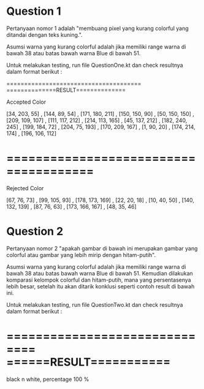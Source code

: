 # Question 1
Pertanyaan nomor 1 adalah "membuang pixel yang kurang colorful yang ditandai dengan teks kuning.".

Asumsi warna yang kurang colorful adalah jika memiliki range warna di bawah 38 atau batas bawah warna Blue di bawah 51.

Untuk melakukan testing, run file QuestionOne.kt dan check resultnya dalam format berikut :

======================================
==============RESULT==============

Accepted Color

[34, 203, 55]
, [144, 89, 54]
, [171, 180, 211]
, [150, 150, 90]
, [50, 150, 150]
, [209, 109, 107]
, [111, 117, 212]
, [214, 113, 165]
, [45, 137, 212]
, [182, 240, 245]
, [199, 184, 72]
, [204, 75, 193]
, [170, 209, 167]
, [1, 90, 20]
, [174, 214, 174]
, [196, 106, 112]

======================================
======================================
Rejected Color

[67, 76, 73]
, [99, 105, 93]
, [178, 173, 169]
, [22, 20, 18]
, [10, 40, 50]
, [140, 132, 139]
, [87, 76, 63]
, [173, 166, 167]
, [48, 35, 46] 

# Question 2

Pertanyaan nomor 2 "apakah gambar di bawah ini merupakan gambar yang colorful atau gambar yang lebih mirip dengan hitam-putih".

Asumsi warna yang kurang colorful adalah jika memiliki range warna di bawah 38 atau batas bawah warna Blue di bawah 51.
Kemudian dilakukan komparasi kelompok colorful dan hitam-putih, mana yang persentasenya lebih besar, setelah itu akan ditarik konklusi seperti contoh result di bawah ini.

Untuk melakukan testing, run file QuestionTwo.kt dan check resultnya dalam format berikut :

==============================
======RESULT===========
==============================
black n white, percentage 100 %

